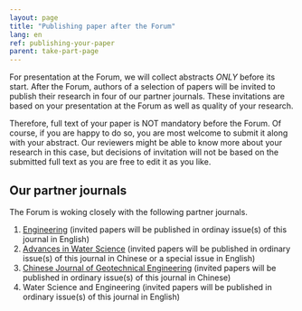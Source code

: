 ```yaml
---
layout: page
title: "Publishing paper after the Forum"
lang: en
ref: publishing-your-paper
parent: take-part-page
---
```

For presentation at the Forum, we will collect abstracts *ONLY* before its start. After the Forum, authors of a selection of papers will be invited to publish their research in four of our partner journals. These invitations are based on your presentation at the Forum as well as quality of your research.

Therefore, full text of your paper is NOT mandatory before the Forum. Of course, if you are happy to do so, you are most welcome to submit it along with your abstract. Our reviewers might be able to know more about your research in this case, but decisions of invitation will not be based on the submitted full text as you are free to edit it as you like.

## Our partner journals

The Forum is woking closely with the following partner journals.

1. [Engineering](http://www.engineering.org.cn) (invited papers will be published in ordinay issue(s) of this journal in English)
2. [Advances in Water Science](http://skxjz.nhri.cn) (invited papers will be published in ordinary issue(s) of this journal in Chinese or a special issue in English)
3. [Chinese Journal of Geotechnical Engineering](http://www.cgejournal.com/) (invited papers will be published in ordinary issue(s) of this journal in Chinese)
4. Water Science and Engineering (invited papers will be published in ordinary issue(s) of this journal in English)